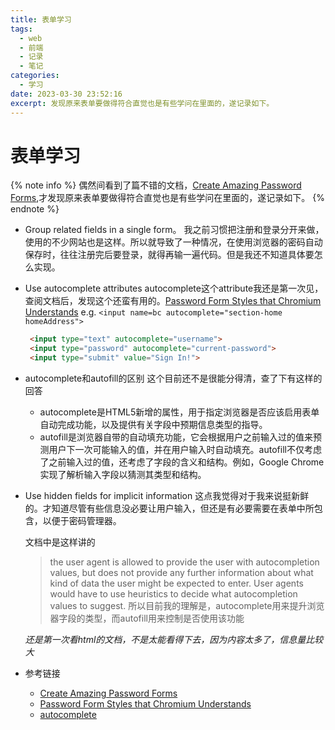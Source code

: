 ```yaml
---
title: 表单学习
tags:
  - web
  - 前端
  - 记录
  - 笔记
categories:
  - 学习
date: 2023-03-30 23:52:16
excerpt: 发现原来表单要做得符合直觉也是有些学问在里面的，遂记录如下。
---
```

# 表单学习
{% note info %}
偶然间看到了篇不错的文档，[Create Amazing Password Forms](https://www.chromium.org/developers/design-documents/create-amazing-password-forms/),才发现原来表单要做得符合直觉也是有些学问在里面的，遂记录如下。
{% endnote %}

- Group related fields in a single form。
  我之前习惯把注册和登录分开来做，使用的不少网站也是这样。所以就导致了一种情况，在使用浏览器的密码自动保存时，往往注册完后要登录，就得再输一遍代码。但是我还不知道具体要怎么实现。
- Use autocomplete attributes
  autocomplete这个attribute我还是第一次见，查阅文档后，发现这个还蛮有用的。[Password Form Styles that Chromium Understands](https://www.chromium.org/developers/design-documents/form-styles-that-chromium-understands/)
  e.g. `<input name=bc autocomplete="section-home homeAddress">`
  ```html
   <input type="text" autocomplete="username"> 
   <input type="password" autocomplete="current-password"> 
   <input type="submit" value="Sign In!"> 
  ```
- autocomplete和autofill的区别
  这个目前还不是很能分得清，查了下有这样的回答
  - autocomplete是HTML5新增的属性，用于指定浏览器是否应该启用表单自动完成功能，以及提供有关字段中预期信息类型的指导。
  - autofill是浏览器自带的自动填充功能，它会根据用户之前输入过的值来预测用户下一次可能输入的值，并在用户输入时自动填充。autofill不仅考虑了之前输入过的值，还考虑了字段的含义和结构。例如，Google Chrome实现了解析输入字段以猜测其类型和结构。
- Use hidden fields for implicit information
  这点我觉得对于我来说挺新鲜的。才知道尽管有些信息没必要让用户输入，但还是有必要需要在表单中所包含，以便于密码管理器。
  
  文档中是这样讲的
  > the user agent is allowed to provide the user with autocompletion values, but does not provide any further information about what kind of data the user might be expected to enter. User agents would have to use heuristics to decide what autocompletion values to suggest.
  所以目前我的理解是，autocomplete用来提升浏览器字段的类型，而autofill用来控制是否使用该功能
  
  *还是第一次看html的文档，不是太能看得下去，因为内容太多了，信息量比较大*



- 参考链接
  - [Create Amazing Password Forms](https://www.chromium.org/developers/design-documents/create-amazing-password-forms/)
  - [Password Form Styles that Chromium Understands](https://www.chromium.org/developers/design-documents/form-styles-that-chromium-understands/)
  - [autocomplete](https://html.spec.whatwg.org/multipage/form-control-infrastructure.html#autofilling-form-controls%3A-the-autocomplete-attribute)